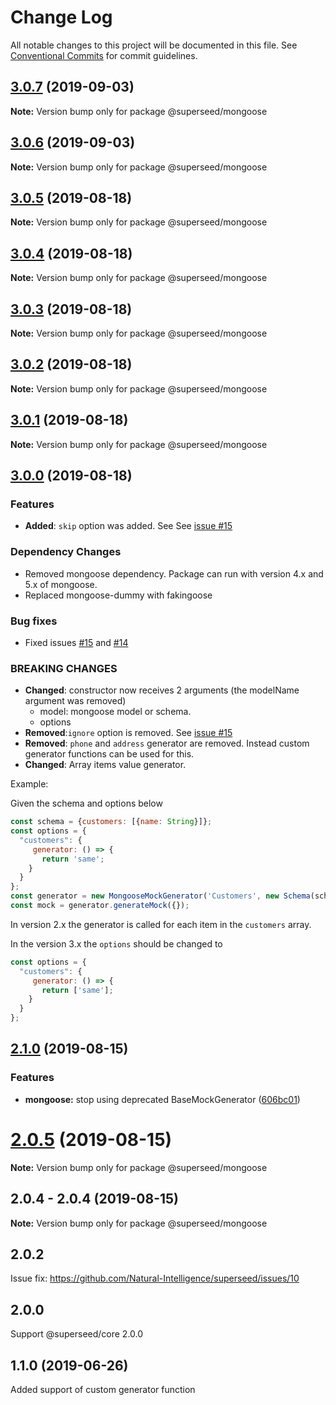 # Change Log

All notable changes to this project will be documented in this file.
See [Conventional Commits](https://conventionalcommits.org) for commit guidelines.

## [3.0.7](https://github.com/Natural-Intelligence/superseed/compare/@superseed/mongoose@3.0.6...@superseed/mongoose@3.0.7) (2019-09-03)

**Note:** Version bump only for package @superseed/mongoose





## [3.0.6](https://github.com/Natural-Intelligence/superseed/compare/@superseed/mongoose@3.0.5...@superseed/mongoose@3.0.6) (2019-09-03)

**Note:** Version bump only for package @superseed/mongoose





## [3.0.5](https://github.com/Natural-Intelligence/superseed/compare/@superseed/mongoose@3.0.4...@superseed/mongoose@3.0.5) (2019-08-18)

**Note:** Version bump only for package @superseed/mongoose





## [3.0.4](https://github.com/Natural-Intelligence/superseed/compare/@superseed/mongoose@3.0.3...@superseed/mongoose@3.0.4) (2019-08-18)

**Note:** Version bump only for package @superseed/mongoose





## [3.0.3](https://github.com/Natural-Intelligence/superseed/compare/@superseed/mongoose@3.0.2...@superseed/mongoose@3.0.3) (2019-08-18)

**Note:** Version bump only for package @superseed/mongoose





## [3.0.2](https://github.com/Natural-Intelligence/superseed/compare/@superseed/mongoose@3.0.1...@superseed/mongoose@3.0.2) (2019-08-18)

**Note:** Version bump only for package @superseed/mongoose





## [3.0.1](https://github.com/Natural-Intelligence/superseed/compare/@superseed/mongoose@3.0.0...@superseed/mongoose@3.0.1) (2019-08-18)

**Note:** Version bump only for package @superseed/mongoose





## [3.0.0](https://github.com/Natural-Intelligence/superseed/compare/@superseed/mongoose@2.1.0...@superseed/mongoose@3.0.0) (2019-08-18)


### Features
- **Added**: `skip` option was added. See See [issue #15](https://github.com/Natural-Intelligence/superseed/issues/15) 


### Dependency Changes
- Removed mongoose dependency. Package can run with version 4.x and 5.x of mongoose.
- Replaced mongoose-dummy with fakingoose


### Bug fixes
- Fixed issues [#15](https://github.com/Natural-Intelligence/superseed/issues/15) and [#14](https://github.com/Natural-Intelligence/superseed/issues/14)

### BREAKING CHANGES
- **Changed**: constructor  now receives 2 arguments (the modelName argument was removed)
  - model: mongoose model or schema.
  - options
- **Removed**:`ignore` option is removed. See [issue #15](https://github.com/Natural-Intelligence/superseed/issues/15) 
- **Removed**: `phone` and `address` generator are removed. Instead custom generator functions can be used for this. 
- **Changed**: Array items value generator.

Example:

Given the schema and options below
```js
const schema = {customers: [{name: String}]};
const options = {
  "customers": {
     generator: () => {
       return 'same';
    }
  }
};
const generator = new MongooseMockGenerator('Customers', new Schema(schema), options);
const mock = generator.generateMock({});
```
In version 2.x the generator is called for each item in the `customers` array.

In the version 3.x the `options` should be changed to
```js
const options = {
  "customers": {
     generator: () => {
       return ['same'];
    }
  }
};
```






## [2.1.0](https://github.com/Natural-Intelligence/superseed/compare/@superseed/mongoose@2.0.5...@superseed/mongoose@2.1.0) (2019-08-15)


### Features

* **mongoose:** stop using deprecated BaseMockGenerator ([606bc01](https://github.com/Natural-Intelligence/superseed/commit/606bc01))





# [2.0.5](https://github.com/Natural-Intelligence/superseed/compare/@superseed/mongoose@2.0.4...@superseed/mongoose@2.0.5) (2019-08-15)

**Note:** Version bump only for package @superseed/mongoose




## 2.0.4 - 2.0.4 (2019-08-15)

**Note:** Version bump only for package @superseed/mongoose



## 2.0.2

Issue fix: https://github.com/Natural-Intelligence/superseed/issues/10



## 2.0.0

Support @superseed/core 2.0.0



## 1.1.0 (2019-06-26)

Added support of custom generator function
